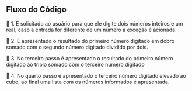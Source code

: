 ## Fluxo do Código

🧠 1. É solicitado ao usuário para que ele digite dois números inteiros e um real, caso a entrada for diferente de um número a exceção é acionada.

🧐 2. É apresentado o resultado do primeiro número digitado em dobro somado com o segundo número digitado dividido por dois.

🧐 3. No terceiro passo é apresentado o resultado do primeiro número digitado ao triplo somado com o terceiro número digitado

🧐 4. No quarto passo é apresentado o terceiro número digitado elevado ao cubo, ao final uma lista com os números informados é apresentada.
